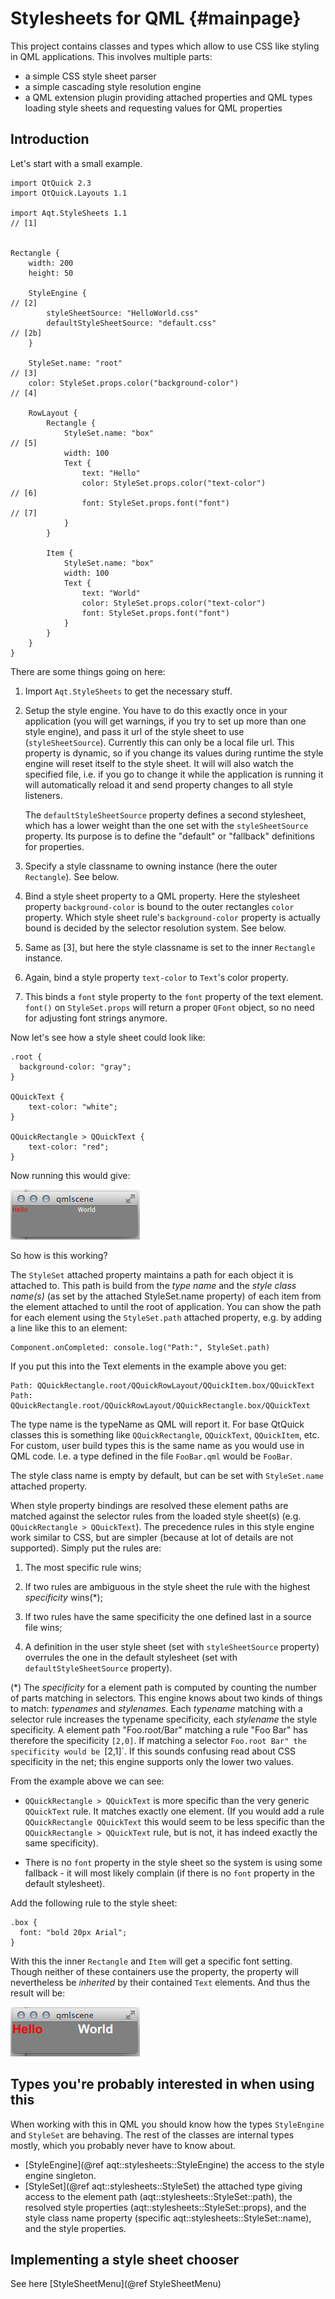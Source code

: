 Stylesheets for QML                {#mainpage}
===================

This project contains classes and types which allow to use CSS like styling
in QML applications.  This involves multiple parts:

  * a simple CSS style sheet parser
  * a simple cascading style resolution engine
  * a QML extension plugin providing attached properties and QML types
    loading style sheets and requesting values for QML properties


Introduction
------------

Let's start with a small example.

    import QtQuick 2.3
    import QtQuick.Layouts 1.1

    import Aqt.StyleSheets 1.1                                            // [1]


    Rectangle {
        width: 200
        height: 50

        StyleEngine {                                                     // [2]
            styleSheetSource: "HelloWorld.css"
            defaultStyleSheetSource: "default.css"                        // [2b]
        }

        StyleSet.name: "root"                                             // [3]
        color: StyleSet.props.color("background-color")                   // [4]

        RowLayout {
            Rectangle {
                StyleSet.name: "box"                                      // [5]
                width: 100
                Text {
                    text: "Hello"
                    color: StyleSet.props.color("text-color")             // [6]
                    font: StyleSet.props.font("font")                     // [7]
                }
            }

            Item {
                StyleSet.name: "box"
                width: 100
                Text {
                    text: "World"
                    color: StyleSet.props.color("text-color")
                    font: StyleSet.props.font("font")
                }
            }
        }
    }

There are some things going on here:

1. Import `Aqt.StyleSheets` to get the necessary stuff.

2. Setup the style engine.  You have to do this exactly once in your
   application (you will get warnings, if you try to set up more than one
   style engine), and pass it url of the style sheet to use
   (`styleSheetSource`).  Currently this can only be a local file url.
   This property is dynamic, so if you change its values during runtime the
   style engine will reset itself to the style sheet.  It will will also
   watch the specified file, i.e. if you go to change it while the
   application is running it will automatically reload it and send property
   changes to all style listeners.

   The `defaultStyleSheetSource` property defines a second stylesheet,
   which has a lower weight than the one set with the `styleSheetSource`
   property.  Its purpose is to define the "default" or "fallback"
   definitions for properties.

3. Specify a style classname to owning instance (here the outer
   `Rectangle`).  See below.

4. Bind a style sheet property to a QML property.  Here the stylesheet
   property `background-color` is bound to the outer rectangles `color`
   property.  Which style sheet rule's `background-color` property is
   actually bound is decided by the selector resolution system.  See below.

5. Same as [3], but here the style classname is set to the inner
   `Rectangle` instance.

6. Again, bind a style property `text-color` to `Text`'s color property.

7. This binds a `font` style property to the `font` property of the text
   element.  `font()` on `StyleSet.props` will return a proper `QFont`
   object, so no need for adjusting font strings anymore.

Now let's see how a style sheet could look like:

    .root {
      background-color: "gray";
    }

    QQuickText {
        text-color: "white";
    }

    QQuickRectangle > QQuickText {
        text-color: "red";
    }

Now running this would give:

![HelloWorld](../doc/HelloWorld1.png)


So how is this working?

The `StyleSet` attached property maintains a path for each object it is
attached to.  This path is build from the *type name* and the *style class
name(s)* (as set by the attached StyleSet.name property) of each item from
the element attached to until the root of application.  You can show the
path for each element using the `StyleSet.path` attached property, e.g. by
adding a line like this to an element:

    Component.onCompleted: console.log("Path:", StyleSet.path)

If you put this into the Text elements in the example above you get:

    Path: QQuickRectangle.root/QQuickRowLayout/QQuickItem.box/QQuickText
    Path: QQuickRectangle.root/QQuickRowLayout/QQuickRectangle.box/QQuickText

The type name is the typeName as QML will report it.  For base QtQuick
classes this is something like `QQuickRectangle`, `QQuickText`,
`QQuickItem`, etc.  For custom, user build types this is the same name as
you would use in QML code.  I.e. a type defined in the file `FooBar.qml`
would be `FooBar`.

The style class name is empty by default, but can be set with
`StyleSet.name` attached property.

When style property bindings are resolved these element paths are matched
against the selector rules from the loaded style sheet(s)
(e.g. `QQuickRectangle > QQuickText`).  The precedence rules in this style
engine work similar to CSS, but are simpler (because at lot of details are
not supported).  Simply put the rules are:

  1. The most specific rule wins;

  2. If two rules are ambiguous in the style sheet the rule with the
     highest *specificity* wins(*);

  3. If two rules have the same specificity the one defined last in a
     source file wins;

  4. A definition in the user style sheet (set with `styleSheetSource`
     property) overrules the one in the default stylesheet (set with
     `defaultStyleSheetSource` property).

(*) The *specificity* for a element path is computed by counting the number
of parts matching in selectors.  This engine knows about two kinds of
things to match: *typenames* and *stylenames*.  Each *typename* matching
with a selector rule increases the typename specificity, each *stylename*
the style specificity.  A element path "Foo.root/Bar" matching a rule "Foo
Bar" has therefore the specificity `[2,0]`.  If matching a selector
`Foo.root Bar" the specificity would be `[2,1]`.  If this sounds confusing
read about CSS specificity in the net; this engine supports only the lower
two values.

From the example above we can see:

  * `QQuickRectangle > QQuickText` is more specific than the very generic
    `QQuickText` rule.  It matches exactly one element.  (If you would add
    a rule `QQuickRectangle QQuickText` this would seem to be less specific
    than the `QQuickRectangle > QQuickText` rule, but is not, it has indeed
    exactly the same specificity).

  * There is no `font` property in the style sheet so the system is using
    some fallback - it will most likely complain (if there is no `font`
    property in the default stylesheet).

Add the following rule to the style sheet:

    .box {
      font: "bold 20px Arial";
    }

With this the inner `Rectangle` and `Item` will get a specific font
setting.  Though neither of these containers use the property, the property
will nevertheless be *inherited* by their contained `Text` elements.  And
thus the result will be:

![HelloWorldArial](../doc/HelloWorld2.png)


Types you're probably interested in when using this
---------------------------------------------------

When working with this in QML you should know how the types `StyleEngine`
and `StyleSet` are behaving.  The rest of the classes are internal types
mostly, which you probably never have to know about.

  * [StyleEngine](@ref aqt::stylesheets::StyleEngine) the access to the
    style engine singleton.
  * [StyleSet](@ref aqt::stylesheets::StyleSet) the attached type giving
    access to the element path (aqt::stylesheets::StyleSet::path), the
    resolved style properties (aqt::stylesheets::StyleSet::props), and
    the style class name property (specific
    aqt::stylesheets::StyleSet::name), and the style properties.


Implementing a style sheet chooser
----------------------------------

See here [StyleSheetMenu](@ref StyleSheetMenu)

